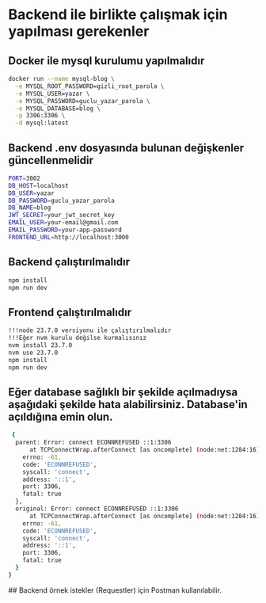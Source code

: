 # Backend ile birlikte çalışmak için yapılması gerekenler

## Docker ile mysql kurulumu yapılmalıdır

```bash
docker run --name mysql-blog \
  -e MYSQL_ROOT_PASSWORD=gizli_root_parola \
  -e MYSQL_USER=yazar \
  -e MYSQL_PASSWORD=guclu_yazar_parola \
  -e MYSQL_DATABASE=blog \
  -p 3306:3306 \
  -d mysql:latest
```

## Backend .env dosyasında bulunan değişkenler güncellenmelidir

```bash
PORT=3002
DB_HOST=localhost
DB_USER=yazar
DB_PASSWORD=guclu_yazar_parola
DB_NAME=blog
JWT_SECRET=your_jwt_secret_key
EMAIL_USER=your-email@gmail.com
EMAIL_PASSWORD=your-app-password
FRONTEND_URL=http://localhost:3000 
```

## Backend çalıştırılmalıdır

```bash
npm install
npm run dev
```
## Frontend çalıştırılmalıdır

```bash
!!!node 23.7.0 versiyonu ile çalıştırılmalıdır
!!!Eğer nvm kurulu değilse kurmalısınız
nvm install 23.7.0
nvm use 23.7.0
npm install
npm run dev
```

## Eğer database sağlıklı bir şekilde açılmadıysa aşağıdaki şekilde hata alabilirsiniz. Database'in açıldığına emin olun.

```bash
 {
  parent: Error: connect ECONNREFUSED ::1:3306
      at TCPConnectWrap.afterConnect [as oncomplete] (node:net:1284:16) {
    errno: -61,
    code: 'ECONNREFUSED',
    syscall: 'connect',
    address: '::1',
    port: 3306,
    fatal: true
  },
  original: Error: connect ECONNREFUSED ::1:3306
      at TCPConnectWrap.afterConnect [as oncomplete] (node:net:1284:16) {
    errno: -61,
    code: 'ECONNREFUSED',
    syscall: 'connect',
    address: '::1',
    port: 3306,
    fatal: true
  }
}
```

## Backend örnek istekler (Requestler) için Postman kullanılabilir.
